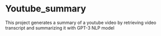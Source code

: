 # Youtube_summary
This project generates a summary of a youtube video by retrieving video transcript and summarizing it with GPT-3 NLP model 
